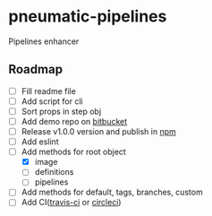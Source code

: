 # pneumatic-pipelines
Pipelines enhancer

## Roadmap
- [ ] Fill readme file
- [ ] Add script for cli
- [ ] Sort props in step obj
- [ ] Add demo repo on [bitbucket](https://bitbucket.org)
- [ ] Release v1.0.0 version and publish in [npm](https://www.npmjs.com)
- [ ] Add eslint
- [ ] Add methods for root object
  - [x] image
  - [ ] definitions
  - [ ] pipelines
- [ ] Add methods for default, tags, branches, custom
- [ ] Add CI([travis-ci](https://travis-ci.org) or [circleci](https://circleci.com))
